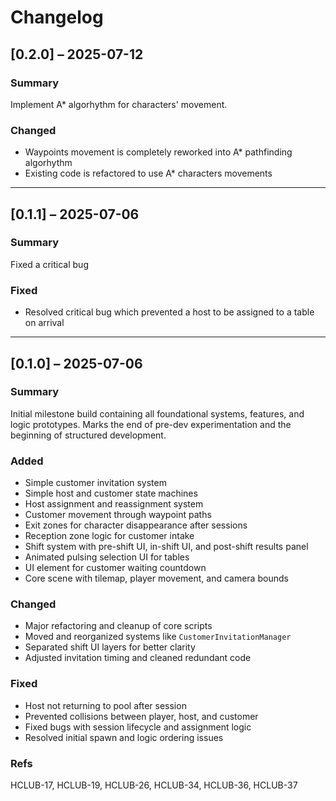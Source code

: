 # Changelog

## [0.2.0] – 2025-07-12
### Summary
Implement A* algorhythm for characters' movement.

### Changed
- Waypoints movement is completely reworked into A* pathfinding algorhythm
- Existing code is refactored to use A* characters movements

---

## [0.1.1] – 2025-07-06
### Summary
Fixed a critical bug

### Fixed
- Resolved critical bug which prevented a host to be assigned to a table on arrival

---

## [0.1.0] – 2025-07-06
### Summary
Initial milestone build containing all foundational systems, features, and logic prototypes. Marks the end of pre-dev experimentation and the beginning of structured development.

### Added
- Simple customer invitation system
- Simple host and customer state machines
- Host assignment and reassignment system
- Customer movement through waypoint paths
- Exit zones for character disappearance after sessions
- Reception zone logic for customer intake
- Shift system with pre-shift UI, in-shift UI, and post-shift results panel
- Animated pulsing selection UI for tables
- UI element for customer waiting countdown
- Core scene with tilemap, player movement, and camera bounds

### Changed
- Major refactoring and cleanup of core scripts
- Moved and reorganized systems like `CustomerInvitationManager`
- Separated shift UI layers for better clarity
- Adjusted invitation timing and cleaned redundant code

### Fixed
- Host not returning to pool after session
- Prevented collisions between player, host, and customer
- Fixed bugs with session lifecycle and assignment logic
- Resolved initial spawn and logic ordering issues

### Refs
HCLUB-17, HCLUB-19, HCLUB-26, HCLUB-34, HCLUB-36, HCLUB-37